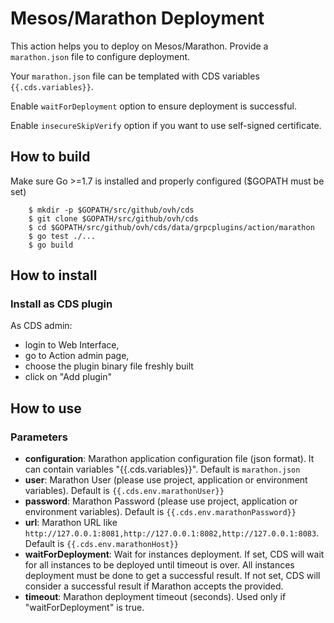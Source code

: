 # Mesos/Marathon Deployment

This action helps you to deploy on Mesos/Marathon. Provide a `marathon.json` file to configure deployment.

Your `marathon.json` file can be templated with CDS variables `{{.cds.variables}}`.

Enable `waitForDeployment` option to ensure deployment is successful.

Enable `insecureSkipVerify` option if you want to use self-signed certificate.

## How to build

Make sure Go >=1.7 is installed and properly configured ($GOPATH must be set)

```shell
    $ mkdir -p $GOPATH/src/github/ovh/cds
    $ git clone $GOPATH/src/github/ovh/cds
    $ cd $GOPATH/src/github/ovh/cds/data/grpcplugins/action/marathon
    $ go test ./...
    $ go build
```

## How to install

### Install as CDS plugin

As CDS admin:

- login to Web Interface,
- go to Action admin page,
- choose the plugin binary file freshly built
- click on "Add plugin"

## How to use

### Parameters

- **configuration**: Marathon application configuration file (json format). It can contain variables "{{.cds.variables}}". Default is `marathon.json`
- **user**: Marathon User (please use project, application or environment variables). Default is `{{.cds.env.marathonUser}}`
- **password**: Marathon Password (please use project, application or environment variables). Default is `{{.cds.env.marathonPassword}}`
- **url**: Marathon URL like `http://127.0.0.1:8081,http://127.0.0.1:8082,http://127.0.0.1:8083`. Default is `{{.cds.env.marathonHost}}`
- **waitForDeployment**: Wait for instances deployment. If set, CDS will wait for all instances to be deployed until timeout is over. All instances deployment must be done to get a successful result. If not set, CDS will consider a successful result if Marathon accepts the provided.
- **timeout**: Marathon deployment timeout (seconds). Used only if "waitForDeployment" is true.
